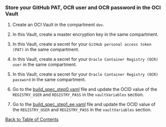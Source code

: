 ### Store your GitHub PAT, OCR user and OCR password in the OCI Vault

1. Create an OCI Vault in the compartment `dev`.

2. In this Vault, create a master encryption key in the same compartment.

3. In this Vault, create a secret for your `GitHub personal access token (PAT)` in the same compartment.

4. In this Vault, create a secret for your `Oracle Container Registry (OCR) user` in the same compartment.

5. In this Vault, create a secret for your `Oracle Container Registry (OCR) password` in the same compartment.

6. Go to the [build_spec_step0.yaml](./build_spec_step0.yaml) file and update the OCID value of the `REGISTRY_USER` and `REGISTRY_PASS` in the `vaultVariables` section.

7. Go to the [build_spec_step1_ee.yaml](./build_spec_step1_ee.yaml) file and update the OCID value of the `REGISTRY_USER` and `REGISTRY_PASS` in the `vaultVariables` section.

[Back to Table of Contents](../README.md#table-of-contents)